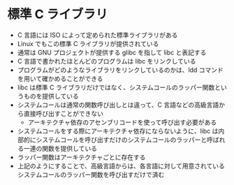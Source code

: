 # 標準 C ライブラリ

- C 言語には ISO によって定められた標準ライブラリがある
- Linux でもこの標準 C ライブラリが提供されている
- 通常は GNU プロジェクトが提供する glibc を指して libc と表記する
- C 言語で書かれたほとんどのプログラムは libc をリンクしている
- プログラムがどのようなライブラリをリンクしているのかは、ldd コマンドを用いて確かめることができる
- libc は標準 C ライブラリだけではなく、システムコールのラッパー関数というものを提供している
- システムコールは通常の関数呼び出しとは違って、C 言語などの高級言語から直接呼び出すことができない
  - アーキテクチャ依存のアセンブリコードを使って呼び出す必要がある
- システムコールをする際にアーキテクチャ依存にならないように、libc は内部的にシステムコールを呼び出すだけのシステムコールのラッパーと呼ばれる一連の関数を提供している
- ラッパー関数はアーキテクチャごとに存在する
- 上記のようにすることで、高級言語からは、各言語に対して用意されているシステムコールのラッパー関数を呼び出すだけで済む

